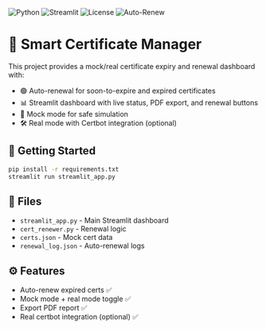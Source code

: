![Python](https://img.shields.io/badge/python-3.9%2B-blue)
![Streamlit](https://img.shields.io/badge/streamlit-dashboard-orange)
![License](https://img.shields.io/badge/license-MIT-green)
![Auto-Renew](https://img.shields.io/badge/auto--renew-enabled-success)

# 🔐 Smart Certificate Manager

This project provides a mock/real certificate expiry and renewal dashboard with:
- 🟢 Auto-renewal for soon-to-expire and expired certificates
- 📊 Streamlit dashboard with live status, PDF export, and renewal buttons
- 🔁 Mock mode for safe simulation
- 🛠️ Real mode with Certbot integration (optional)

## 🚀 Getting Started

```bash
pip install -r requirements.txt
streamlit run streamlit_app.py
```

## 📁 Files

- `streamlit_app.py` - Main Streamlit dashboard
- `cert_renewer.py` - Renewal logic
- `certs.json` - Mock cert data
- `renewal_log.json` - Auto-renewal logs

## ⚙️ Features
- Auto-renew expired certs ✅
- Mock mode + real mode toggle ✅
- Export PDF report ✅
- Real certbot integration (optional) ✅
